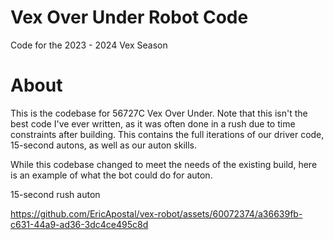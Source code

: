 # Vex Over Under Robot Code
Code for the 2023 - 2024 Vex Season

# About
This is the codebase for 56727C Vex Over Under. Note that this isn't the best code I've ever written, as it was often done in a rush due to time constraints after building. This contains the full iterations of our driver code, 15-second autons, as well as our auton skills.

While this codebase changed to meet the needs of the existing build, here is an example of what the bot could do for auton.

15-second rush auton

https://github.com/EricApostal/vex-robot/assets/60072374/a36639fb-c631-44a9-ad36-3dc4ce495c8d


